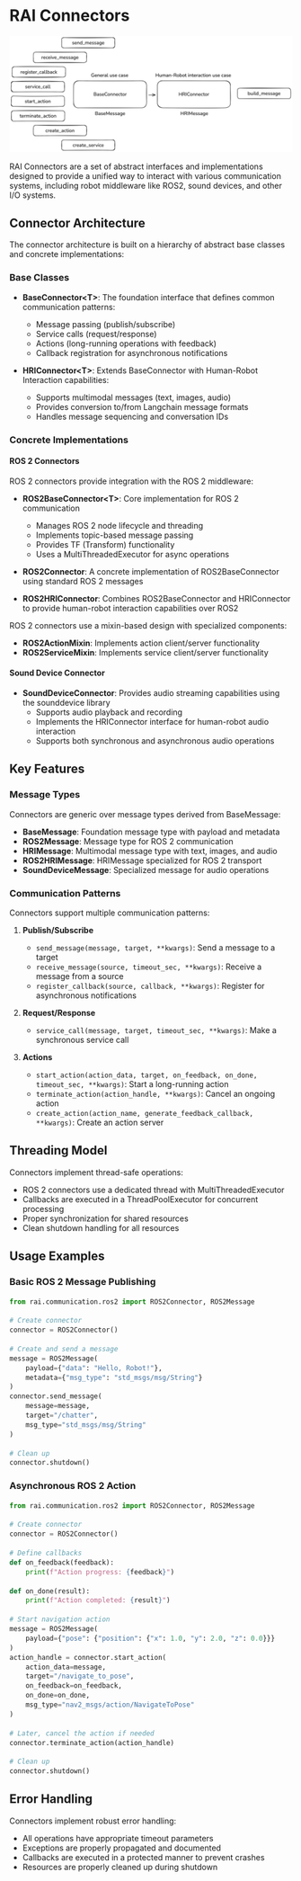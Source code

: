 # RAI Connectors

![connectors](./imgs/connectors.png)

RAI Connectors are a set of abstract interfaces and implementations designed to provide a unified way to interact with various communication systems, including robot middleware like ROS2, sound devices, and other I/O systems.

## Connector Architecture

The connector architecture is built on a hierarchy of abstract base classes and concrete implementations:

### Base Classes

- **BaseConnector\<T>**: The foundation interface that defines common communication patterns:

  - Message passing (publish/subscribe)
  - Service calls (request/response)
  - Actions (long-running operations with feedback)
  - Callback registration for asynchronous notifications

- **HRIConnector\<T>**: Extends BaseConnector with Human-Robot Interaction capabilities:
  - Supports multimodal messages (text, images, audio)
  - Provides conversion to/from Langchain message formats
  - Handles message sequencing and conversation IDs

### Concrete Implementations

#### ROS 2 Connectors

ROS 2 connectors provide integration with the ROS 2 middleware:

- **ROS2BaseConnector\<T>**: Core implementation for ROS 2 communication

  - Manages ROS 2 node lifecycle and threading
  - Implements topic-based message passing
  - Provides TF (Transform) functionality
  - Uses a MultiThreadedExecutor for async operations

- **ROS2Connector**: A concrete implementation of ROS2BaseConnector using standard ROS 2 messages

- **ROS2HRIConnector**: Combines ROS2BaseConnector and HRIConnector to provide human-robot interaction capabilities over ROS2

ROS 2 connectors use a mixin-based design with specialized components:

- **ROS2ActionMixin**: Implements action client/server functionality
- **ROS2ServiceMixin**: Implements service client/server functionality

#### Sound Device Connector

- **SoundDeviceConnector**: Provides audio streaming capabilities using the sounddevice library
  - Supports audio playback and recording
  - Implements the HRIConnector interface for human-robot audio interaction
  - Supports both synchronous and asynchronous audio operations

## Key Features

### Message Types

Connectors are generic over message types derived from BaseMessage:

- **BaseMessage**: Foundation message type with payload and metadata
- **ROS2Message**: Message type for ROS 2 communication
- **HRIMessage**: Multimodal message type with text, images, and audio
- **ROS2HRIMessage**: HRIMessage specialized for ROS 2 transport
- **SoundDeviceMessage**: Specialized message for audio operations

### Communication Patterns

Connectors support multiple communication patterns:

1. **Publish/Subscribe**

   - `send_message(message, target, **kwargs)`: Send a message to a target
   - `receive_message(source, timeout_sec, **kwargs)`: Receive a message from a source
   - `register_callback(source, callback, **kwargs)`: Register for asynchronous notifications

2. **Request/Response**

   - `service_call(message, target, timeout_sec, **kwargs)`: Make a synchronous service call

3. **Actions**
   - `start_action(action_data, target, on_feedback, on_done, timeout_sec, **kwargs)`: Start a long-running action
   - `terminate_action(action_handle, **kwargs)`: Cancel an ongoing action
   - `create_action(action_name, generate_feedback_callback, **kwargs)`: Create an action server

## Threading Model

Connectors implement thread-safe operations:

- ROS 2 connectors use a dedicated thread with MultiThreadedExecutor
- Callbacks are executed in a ThreadPoolExecutor for concurrent processing
- Proper synchronization for shared resources
- Clean shutdown handling for all resources

## Usage Examples

### Basic ROS 2 Message Publishing

```python
from rai.communication.ros2 import ROS2Connector, ROS2Message

# Create connector
connector = ROS2Connector()

# Create and send a message
message = ROS2Message(
    payload={"data": "Hello, Robot!"},
    metadata={"msg_type": "std_msgs/msg/String"}
)
connector.send_message(
    message=message,
    target="/chatter",
    msg_type="std_msgs/msg/String"
)

# Clean up
connector.shutdown()
```

### Asynchronous ROS 2 Action

```python
from rai.communication.ros2 import ROS2Connector, ROS2Message

# Create connector
connector = ROS2Connector()

# Define callbacks
def on_feedback(feedback):
    print(f"Action progress: {feedback}")

def on_done(result):
    print(f"Action completed: {result}")

# Start navigation action
message = ROS2Message(
    payload={"pose": {"position": {"x": 1.0, "y": 2.0, "z": 0.0}}}
)
action_handle = connector.start_action(
    action_data=message,
    target="/navigate_to_pose",
    on_feedback=on_feedback,
    on_done=on_done,
    msg_type="nav2_msgs/action/NavigateToPose"
)

# Later, cancel the action if needed
connector.terminate_action(action_handle)

# Clean up
connector.shutdown()
```

## Error Handling

Connectors implement robust error handling:

- All operations have appropriate timeout parameters
- Exceptions are properly propagated and documented
- Callbacks are executed in a protected manner to prevent crashes
- Resources are properly cleaned up during shutdown
